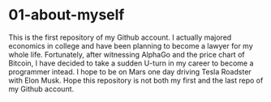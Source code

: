 # 01-about-myself
This is the first repository of my Github account.
I actually majored economics in college and have been planning to become a lawyer for my whole life. Fortunately, after witnessing AlphaGo and the price chart of Bitcoin, I have decided to take a sudden U-turn in my career to become a programmer intead.
I hope to be on Mars one day driving Tesla Roadster with Elon Musk.
Hope this repository is not both my first and the last repo of my Github account.
